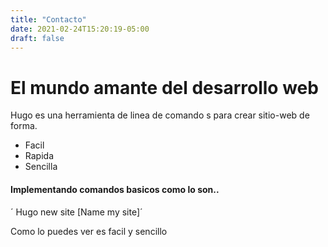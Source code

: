 ```yaml
---
title: "Contacto"
date: 2021-02-24T15:20:19-05:00
draft: false
---
```


# El mundo amante del desarrollo web

Hugo es una herramienta de linea de comando s para crear sitio-web de forma.

- Facil
- Rapida
- Sencilla

#### Implementando comandos basicos como lo son..

´ Hugo new site [Name my site]´

Como lo puedes ver es facil y sencillo

